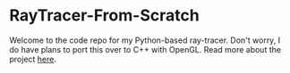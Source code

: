 # RayTracer-From-Scratch

Welcome to the code repo for my Python-based ray-tracer. Don't worry, I do have plans to port this over to C++ with OpenGL. Read more about the project [here](https://www.sourish.dev/projects/ray-tracer).
